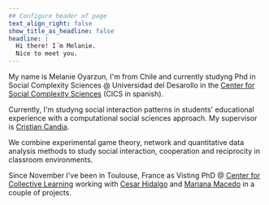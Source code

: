 ```yaml
---
## Configure header of page
text_align_right: false
show_title_as_headline: false
headline: |
  Hi there! I´m Melanie.
  Nice to meet you.
---
```


<!-- this is a subheadline -->

My name is Melanie Oyarzun, I'm from Chile and currently studyng Phd in Social Complexity Sciences \@ Universidad del Desarollo in the [Center for Social Complexity Sciences](https://complejidadsocial.udd.cl) (CICS in spanish).

Currently, I'm studyng social interaction patterns in students' educational experience with a computational social sciences approach. My supervisor is [Cristian Candia](https://linktr.ee/crcandiav).

We combine experimental game theory, network and quantitative data analysis methods to study social interaction, cooperation and reciprocity in classroom environments.

Since November I've been in Toulouse, France as Visting PhD \@  [Center for Collective Learning](https://centerforcollectivelearning.org) working with [Cesar Hidalgo](https://cesarhidalgo.com) and [Mariana Macedo](https://sites.google.com/view/marianagmmacedo/home) in a couple of projects.
